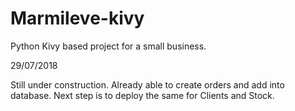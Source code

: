 # Marmileve-kivy
Python Kivy based project for a small business.

29/07/2018

Still under construction.
Already able to create orders and add into database.
Next step is to deploy the same for Clients and Stock. 
